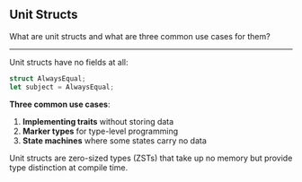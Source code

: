 ## Unit Structs

What are unit structs and what are three common use cases for them?

---

Unit structs have no fields at all:

```rust
struct AlwaysEqual;
let subject = AlwaysEqual;
```

**Three common use cases**:
1. **Implementing traits** without storing data
2. **Marker types** for type-level programming
3. **State machines** where some states carry no data

Unit structs are zero-sized types (ZSTs) that take up no memory but provide type distinction at compile time.

